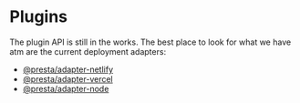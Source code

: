 # Plugins

The plugin API is still in the works. The best place to look for what we have
atm are the current deployment adapters:

- [@presta/adapter-netlify]()
- [@presta/adapter-vercel]()
- [@presta/adapter-node]()
